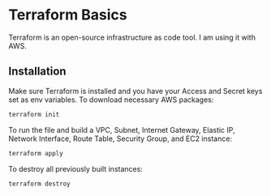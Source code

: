 # Terraform Basics

Terraform is an open-source infrastructure as code tool. I am using it with AWS.

## Installation

Make sure Terraform is installed and you have your Access and Secret keys set as env variables.
To download necessary AWS packages:

```bash
terraform init
```

To run the file and build a VPC, Subnet, Internet Gateway, Elastic IP, Network Interface, Route Table, Security Group, and EC2 instance:

```bash
terraform apply
```

To destroy all previously built instances:

```bash
terraform destroy
```
